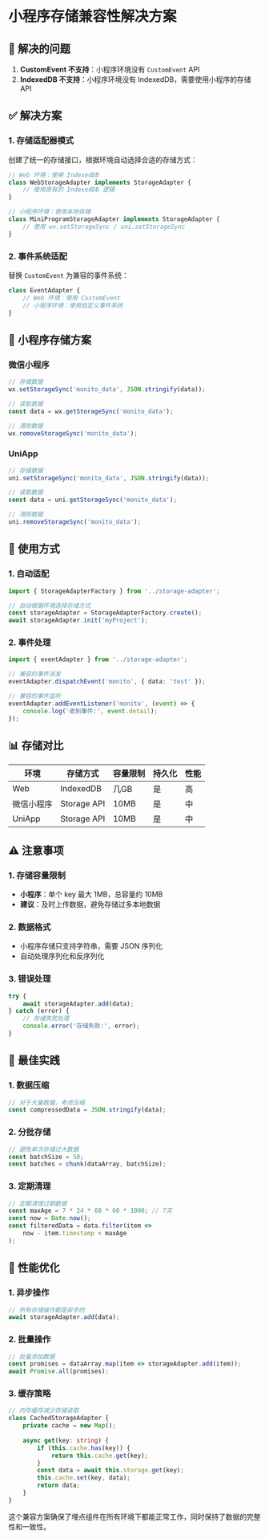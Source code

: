 # 小程序存储兼容性解决方案

## 🚨 **解决的问题**

1. **CustomEvent 不支持**：小程序环境没有 `CustomEvent` API
2. **IndexedDB 不支持**：小程序环境没有 IndexedDB，需要使用小程序的存储 API

## ✅ **解决方案**

### 1. 存储适配器模式

创建了统一的存储接口，根据环境自动选择合适的存储方式：

```typescript
// Web 环境：使用 IndexedDB
class WebStorageAdapter implements StorageAdapter {
    // 使用原有的 IndexedDB 逻辑
}

// 小程序环境：使用本地存储
class MiniProgramStorageAdapter implements StorageAdapter {
    // 使用 wx.setStorageSync / uni.setStorageSync
}
```

### 2. 事件系统适配

替换 `CustomEvent` 为兼容的事件系统：

```typescript
class EventAdapter {
    // Web 环境：使用 CustomEvent
    // 小程序环境：使用自定义事件系统
}
```

## 📱 **小程序存储方案**

### 微信小程序
```javascript
// 存储数据
wx.setStorageSync('monito_data', JSON.stringify(data));

// 读取数据
const data = wx.getStorageSync('monito_data');

// 清除数据
wx.removeStorageSync('monito_data');
```

### UniApp
```javascript
// 存储数据
uni.setStorageSync('monito_data', JSON.stringify(data));

// 读取数据
const data = uni.getStorageSync('monito_data');

// 清除数据
uni.removeStorageSync('monito_data');
```

## 🔧 **使用方式**

### 1. 自动适配
```typescript
import { StorageAdapterFactory } from '../storage-adapter';

// 自动根据环境选择存储方式
const storageAdapter = StorageAdapterFactory.create();
await storageAdapter.init('myProject');
```

### 2. 事件处理
```typescript
import { eventAdapter } from '../storage-adapter';

// 兼容的事件派发
eventAdapter.dispatchEvent('monito', { data: 'test' });

// 兼容的事件监听
eventAdapter.addEventListener('monito', (event) => {
    console.log('收到事件:', event.detail);
});
```

## 📊 **存储对比**

| 环境 | 存储方式 | 容量限制 | 持久化 | 性能 |
|------|----------|----------|--------|------|
| Web | IndexedDB | 几GB | 是 | 高 |
| 微信小程序 | Storage API | 10MB | 是 | 中 |
| UniApp | Storage API | 10MB | 是 | 中 |

## ⚠️ **注意事项**

### 1. 存储容量限制
- **小程序**：单个 key 最大 1MB，总容量约 10MB
- **建议**：及时上传数据，避免存储过多本地数据

### 2. 数据格式
- 小程序存储只支持字符串，需要 JSON 序列化
- 自动处理序列化和反序列化

### 3. 错误处理
```typescript
try {
    await storageAdapter.add(data);
} catch (error) {
    // 存储失败处理
    console.error('存储失败:', error);
}
```

## 🎯 **最佳实践**

### 1. 数据压缩
```typescript
// 对于大量数据，考虑压缩
const compressedData = JSON.stringify(data);
```

### 2. 分批存储
```typescript
// 避免单次存储过大数据
const batchSize = 50;
const batches = chunk(dataArray, batchSize);
```

### 3. 定期清理
```typescript
// 定期清理过期数据
const maxAge = 7 * 24 * 60 * 60 * 1000; // 7天
const now = Date.now();
const filteredData = data.filter(item => 
    now - item.timestamp < maxAge
);
```

## 🚀 **性能优化**

### 1. 异步操作
```typescript
// 所有存储操作都是异步的
await storageAdapter.add(data);
```

### 2. 批量操作
```typescript
// 批量添加数据
const promises = dataArray.map(item => storageAdapter.add(item));
await Promise.all(promises);
```

### 3. 缓存策略
```typescript
// 内存缓存减少存储读取
class CachedStorageAdapter {
    private cache = new Map();
    
    async get(key: string) {
        if (this.cache.has(key)) {
            return this.cache.get(key);
        }
        const data = await this.storage.get(key);
        this.cache.set(key, data);
        return data;
    }
}
```

这个兼容方案确保了埋点组件在所有环境下都能正常工作，同时保持了数据的完整性和一致性。
